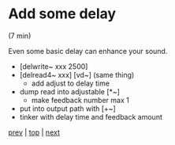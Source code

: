 # Add some delay
(7 min)

Even some basic delay can enhance your sound.

* [delwrite~ xxx 2500]
* [delread4~ xxx] [vd~] (same thing)
  * add adjust to delay time
* dump read into adjustable [*~]
  * make feedback number max 1
* put into output path with [+~]
* tinker with delay time and feedback amount

[prev](../07_Enough_already_more_noises/) |
[top](https://github.com/breedx2/strangeloop_2019_pd_workshop) |
[next](../10_The_microphone/) 

